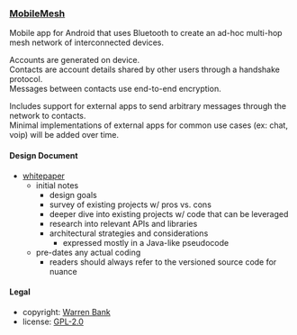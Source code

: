 ### [MobileMesh](https://github.com/warren-bank/Android-MobileMesh)

Mobile app for Android that uses Bluetooth to create an ad-hoc multi-hop mesh network of interconnected devices.

Accounts are generated on device.<br/>
Contacts are account details shared by other users through a handshake protocol.<br/>
Messages between contacts use end-to-end encryption.

Includes support for external apps to send arbitrary messages through the network to contacts.<br/>
Minimal implementations of external apps for common use cases (ex: chat, voip) will be added over time.

#### Design Document

* [whitepaper](./etc/docs/whitepaper.txt)
  - initial notes
    * design goals
    * survey of existing projects w/ pros vs. cons
    * deeper dive into existing projects w/ code that can be leveraged
    * research into relevant APIs and libraries
    * architectural strategies and considerations
      - expressed mostly in a Java-like pseudocode
  - pre-dates any actual coding
    * readers should always refer to the versioned source code for nuance

#### Legal

* copyright: [Warren Bank](https://github.com/warren-bank)
* license: [GPL-2.0](https://www.gnu.org/licenses/old-licenses/gpl-2.0.txt)
